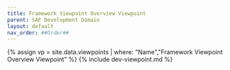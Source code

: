 ```yaml
---
title: Framework Viewpoint Overview Viewpoint
parent: SAF Development Domain
layout: default
nav_order: ##Order##
---
```

{% assign vp = site.data.viewpoints | where: "Name","Framework Viewpoint Overview Viewpoint" %}
{% include dev-viewpoint.md %}